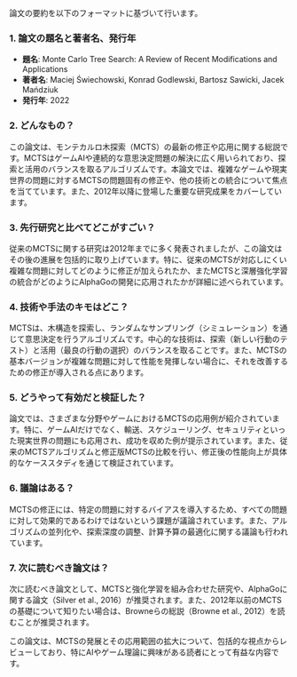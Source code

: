 論文の要約を以下のフォーマットに基づいて行います。

### 1. 論文の題名と著者名、発行年
- **題名**: Monte Carlo Tree Search: A Review of Recent Modifications and Applications
- **著者名**: Maciej Świechowski, Konrad Godlewski, Bartosz Sawicki, Jacek Mańdziuk
- **発行年**: 2022

### 2. どんなもの？
この論文は、モンテカルロ木探索（MCTS）の最新の修正や応用に関する総説です。MCTSはゲームAIや連続的な意思決定問題の解決に広く用いられており、探索と活用のバランスを取るアルゴリズムです。本論文では、複雑なゲームや現実世界の問題に対するMCTSの問題固有の修正や、他の技術との統合について焦点を当てています。また、2012年以降に登場した重要な研究成果をカバーしています。

### 3. 先行研究と比べてどこがすごい？
従来のMCTSに関する研究は2012年までに多く発表されましたが、この論文はその後の進展を包括的に取り上げています。特に、従来のMCTSが対応しにくい複雑な問題に対してどのように修正が加えられたか、またMCTSと深層強化学習の統合がどのようにAlphaGoの開発に応用されたかが詳細に述べられています。

### 4. 技術や手法のキモはどこ？
MCTSは、木構造を探索し、ランダムなサンプリング（シミュレーション）を通じて意思決定を行うアルゴリズムです。中心的な技術は、探索（新しい行動のテスト）と活用（最良の行動の選択）のバランスを取ることです。また、MCTSの基本バージョンが複雑な問題に対して性能を発揮しない場合に、それを改善するための修正が導入される点にあります。

### 5. どうやって有効だと検証した？
論文では、さまざまな分野やゲームにおけるMCTSの応用例が紹介されています。特に、ゲームAIだけでなく、輸送、スケジューリング、セキュリティといった現実世界の問題にも応用され、成功を収めた例が提示されています。また、従来のMCTSアルゴリズムと修正版MCTSの比較を行い、修正後の性能向上が具体的なケーススタディを通じて検証されています。

### 6. 議論はある？
MCTSの修正には、特定の問題に対するバイアスを導入するため、すべての問題に対して効果的であるわけではないという課題が議論されています。また、アルゴリズムの並列化や、探索深度の調整、計算予算の最適化に関する議論も行われています。

### 7. 次に読むべき論文は？
次に読むべき論文として、MCTSと強化学習を組み合わせた研究や、AlphaGoに関する論文（Silver et al., 2016）が推奨されます。また、2012年以前のMCTSの基礎について知りたい場合は、Browneらの総説（Browne et al., 2012）を読むことが推奨されます。

この論文は、MCTSの発展とその応用範囲の拡大について、包括的な視点からレビューしており、特にAIやゲーム理論に興味がある読者にとって有益な内容です。